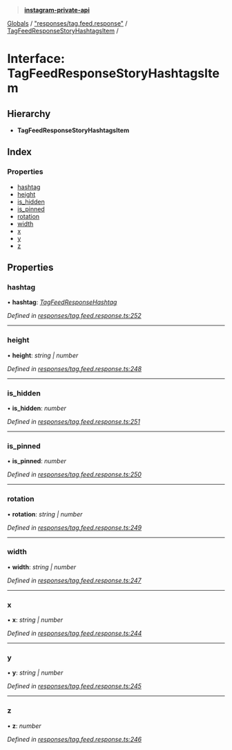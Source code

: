 > **[instagram-private-api](../README.md)**

[Globals](../globals.md) / ["responses/tag.feed.response"](../modules/_responses_tag_feed_response_.md) / [TagFeedResponseStoryHashtagsItem](_responses_tag_feed_response_.tagfeedresponsestoryhashtagsitem.md) /

# Interface: TagFeedResponseStoryHashtagsItem

## Hierarchy

* **TagFeedResponseStoryHashtagsItem**

## Index

### Properties

* [hashtag](_responses_tag_feed_response_.tagfeedresponsestoryhashtagsitem.md#hashtag)
* [height](_responses_tag_feed_response_.tagfeedresponsestoryhashtagsitem.md#height)
* [is_hidden](_responses_tag_feed_response_.tagfeedresponsestoryhashtagsitem.md#is_hidden)
* [is_pinned](_responses_tag_feed_response_.tagfeedresponsestoryhashtagsitem.md#is_pinned)
* [rotation](_responses_tag_feed_response_.tagfeedresponsestoryhashtagsitem.md#rotation)
* [width](_responses_tag_feed_response_.tagfeedresponsestoryhashtagsitem.md#width)
* [x](_responses_tag_feed_response_.tagfeedresponsestoryhashtagsitem.md#x)
* [y](_responses_tag_feed_response_.tagfeedresponsestoryhashtagsitem.md#y)
* [z](_responses_tag_feed_response_.tagfeedresponsestoryhashtagsitem.md#z)

## Properties

###  hashtag

• **hashtag**: *[TagFeedResponseHashtag](_responses_tag_feed_response_.tagfeedresponsehashtag.md)*

*Defined in [responses/tag.feed.response.ts:252](https://github.com/Nerixyz/instagram-private-api/blob/e5037ee/src/responses/tag.feed.response.ts#L252)*

___

###  height

• **height**: *string | number*

*Defined in [responses/tag.feed.response.ts:248](https://github.com/Nerixyz/instagram-private-api/blob/e5037ee/src/responses/tag.feed.response.ts#L248)*

___

###  is_hidden

• **is_hidden**: *number*

*Defined in [responses/tag.feed.response.ts:251](https://github.com/Nerixyz/instagram-private-api/blob/e5037ee/src/responses/tag.feed.response.ts#L251)*

___

###  is_pinned

• **is_pinned**: *number*

*Defined in [responses/tag.feed.response.ts:250](https://github.com/Nerixyz/instagram-private-api/blob/e5037ee/src/responses/tag.feed.response.ts#L250)*

___

###  rotation

• **rotation**: *string | number*

*Defined in [responses/tag.feed.response.ts:249](https://github.com/Nerixyz/instagram-private-api/blob/e5037ee/src/responses/tag.feed.response.ts#L249)*

___

###  width

• **width**: *string | number*

*Defined in [responses/tag.feed.response.ts:247](https://github.com/Nerixyz/instagram-private-api/blob/e5037ee/src/responses/tag.feed.response.ts#L247)*

___

###  x

• **x**: *string | number*

*Defined in [responses/tag.feed.response.ts:244](https://github.com/Nerixyz/instagram-private-api/blob/e5037ee/src/responses/tag.feed.response.ts#L244)*

___

###  y

• **y**: *string | number*

*Defined in [responses/tag.feed.response.ts:245](https://github.com/Nerixyz/instagram-private-api/blob/e5037ee/src/responses/tag.feed.response.ts#L245)*

___

###  z

• **z**: *number*

*Defined in [responses/tag.feed.response.ts:246](https://github.com/Nerixyz/instagram-private-api/blob/e5037ee/src/responses/tag.feed.response.ts#L246)*